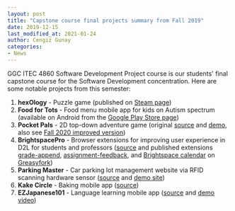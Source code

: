```yaml
---
layout: post
title: "Capstone course final projects summary from Fall 2019"
date: 2019-12-15 
last_modified_at: 2021-01-24
author: Cengiz Gunay
categories:
- News
---
```


GGC ITEC 4860 Software Development Project course is our students'
final capstone course for the Software Development concentration. Here
are some notable projects from this semester:

1. **hexOlogy** - Puzzle game (published on [Steam page](https://store.steampowered.com/app/1383340/HEXONEX/))
1. **Food for Tots** - Food menu mobile app for kids on Autism spectrum (available on Android from the [Google Play Store page](https://play.google.com/store/apps/details?id=menuapp.jwise.menuapp))
1. **Pocket Pals** - 2D top-down adventure game (original [source](https://github.com/Dark3nforce/TileMap_Game) and [demo](http://jzoretic.altervista.org/TileMapGame/index.html), also see [Fall 2020 improved version](/itec3870_fa20/#Pocket+Pals))
1. **BrightspacePro** - Browser extensions for improving user experience in D2L for students and professors ([source](https://github.com/mstiller7/brightspace-pro) and published extensions [grade-append](https://greasyfork.org/en/scripts/393216-brightspace-grade-append), [assignment-feedback](https://greasyfork.org/en/scripts/393217-assignment-feedback), and [Brightspace calendar](https://greasyfork.org/en/scripts/393218-brightspace-calendar) on [Greasyfork](https://greasyfork.org))
1. **Parking Master** - Car parking lot management website via RFID scanning hardware sensor ([source](https://github.com/FarzinShoja/parkingmaster) and [demo site](https://farzinshoja.github.io/parkingmaster/))
1. **Kake Circle** - Baking mobile app ([source](https://github.com/ajoseph11/Kake_Circle))
1. **EZJapanese101** - Language learning mobile app ([source](https://github.com/bojibenji/Language-Learning-App-EZJapanese) and [demo video](https://www.youtube.com/watch?v=ycwuyqX-aZU&feature=youtu.be))
